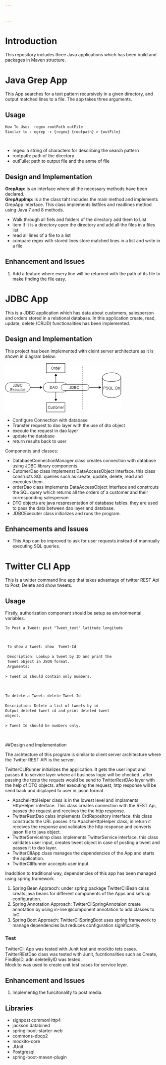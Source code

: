 ```yaml
---


---
```


<h1 id="introduction">Introduction</h1>
<p>This repository includes three Java applications which has been build and packages in Maven structure.</p>
<h1 id="java-grep-app">Java Grep App</h1>
<p>This App searches for a text pattern recursively in a given directory, and output matched lines to a file. The app takes three arguments.</p>
<h2 id="usage">Usage</h2>
<pre><code>How To Use:  regex rootPath outFile
Similar to : egrep -r {regex} {rootpath} &gt; {outFile}

</code></pre>
<ul>
<li>regex: a string of characters for describing the search pattern</li>
<li>rootpath: path of the directory</li>
<li>outFuile: path to output file and the anme of file</li>
</ul>
<h2 id="design-and-implementation">Design and Implementation</h2>
<p><strong>GrepApp:</strong>  is an interface where all the necessary methods have been declared.<br>
<strong>GrepAppImp:</strong>  is a the class taht includes the main method and implements GrepApp interface. This class implements listfiles and readlines method using Java 7 and 8 methods.</p>
<ul>
<li>Walk through all fiels and folders of the directory add them to List</li>
<li>item If it is a directory open the directory and add all the files in a files list</li>
<li>read all lines of a file to a list</li>
<li>compare regex with stored lines store matched lines in a list and write in a file</li>
</ul>
<h2 id="enhancement-and-issues">Enhancement and Issues</h2>
<ol>
<li>Add a feature where every line will be returned with the path of its file to make finding the file easy.</li>
</ol>
<h1 id="jdbc-app">JDBC App</h1>
<p>This is a JDBC application which has data about customers, salesperson and orders stored in a relational database. In this application create, read, update, delete (CRUD) functionalities has been implemented.</p>
<h2 id="design-and-implementation-1">Design and Implementation</h2>
<p>This project has been implemented with cleint server architecture as it is shown in diagram below.</p>
<img src="/diagrams/jdbc.png" alt="Server-host"></p>
<ul>
<li>Configure Connection with database</li>
<li>Transfer request to dao layer with the use of dto object</li>
<li>execute the request in dao layer</li>
<li>update the database</li>
<li>return results back to user</li>
</ul>
<p>Components and classes:</p>
<ul>
<li>DatabaseConnectionManager class creates connection with database using JDBC library components.</li>
<li>CutomerDao class implemenst DataAccessObject interface. this class consructs SQL queries such as create, update, delete, read and executes them.</li>
<li>orderDao class implements DataAccessObject interface and constrcuts the SQL query which returns all the orders of a customer and their corresponding salesperson.</li>
<li>DTO objects are java respresentation of database tables. they are used to pass the data between dao layer and database.</li>
<li>JDBCExecuter class initializes and runs the program.</li>
</ul>
<h2 id="enhancements-and-issues">Enhancements and Issues</h2>
<ul>
<li>This App can be improved to ask for user requests instead of mannually executing SQL queries.</li>
</ul>
<h1 id="twitter-cli-app">Twitter CLI App</h1>
<p>This is a twitter command line app that takes advantage of twitter REST Api to Post, Delete and show tweets.</p>
<h2 id="usage-1">Usage</h2>
<p>Firstly, authorization component should be setup as environmental variables.</p>
<pre><code>To Post a Tweet: post "Tweet_text" latitude longitude 

</code></pre>
<pre><code> To show a tweet: show  Tweet-Id
 
 Description: Lookup a tweet by ID and print the
 tweet object in JSON format.
 Arguments:
 
&gt; Tweet Id should contain only numbers.
 

</code></pre>
<pre><code>To delete a Tweet: delete Tweet-Id

Description: Delete a list of tweets by id
Output deleted tweet id and print deleted tweet
object.

&gt; Tweet Id should be numbers only.


</code></pre>
<p>##Design and Implementation</p>
<p>The archtecture of this program is similar to client server architecture where the Twitter REST API is the server.</p>
<p>TwitterCLIRunner initializes the application. It gets the user input and passes it to service layer where all business logic will be checked , after passing the tests the requets would be send to TwitterRestDAo layer with the help of DTO objects. after executing the request, http response will be send back and displayed to user in jason format.</p>
<ul>
<li>ApacheHttpHelper class is in the lowest level and implaments HttpHelper interface. This class creates connection with the REST Api, passes the request and receives the the http response.</li>
<li>TwitterRestDao calss implements CrdRepository interface. this class constructs the URL passes it to ApacheHttpHelper class, in return it receives the response and validates the http response and converts jason file to java object.</li>
<li>TwitterServiceImp class implements TwitterService interface. this class validates user input, creates tweet object in case of posting a tweet and passes it to dao layer.</li>
<li>TwitterClIApp class manages the dependencies of the App and starts the application.</li>
<li>TwitterClIRunner acccepts user input.</li>
</ul>
<p>Inaddition to traditional way, dependencies of this app has been managed using spring framework.</p>
<ol>
<li>Spring Bean Appraoch: under spring package TwitterCliBean calss creats java beans for different components of the Apps and sets up configuration.</li>
<li>Spring Annotation Approach: TwitterCliSpringAnnotaion create annotation by using in-line @component annotation to add classes to IoC.</li>
<li>Spring Boot Approach: TwitterCliSpringBoot uses spring framework to manage dependencies but reduces configuration significantly.</li>
</ol>
<h3 id="test">Test</h3>
<p>TwitterCli App was tested with Junit test and mockito tets cases.<br>
TwitterREstDao class was tested with Junit, fucntionalities such as Create, FindByID, adn deleteByID was tested.<br>
Mockito was used to create unit test cases for service leyer.</p>
<h2 id="enhancement-and-issues-1">Enhancement and Issues</h2>
<ol>
<li>Implementig the funcitonality to post media.</li>
</ol>
<h2 id="libraries">Libraries</h2>
<ul>
<li>signpost commonHttp4</li>
<li>jackson databined</li>
<li>spring-boot-starter-web</li>
<li>commons-dbcp2</li>
<li>mockito-core</li>
<li>JUnit</li>
<li>Postgresql</li>
<li>spring-boot-maven-plugin</li>
</ul>

